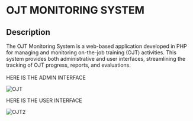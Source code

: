 
<h1>OJT MONITORING SYSTEM</h1>

<h2>Description</h2>
The OJT Monitoring System is a web-based application developed in PHP for managing and monitoring on-the-job training (OJT) activities. 
This system provides both administrative and user interfaces, streamlining the tracking of OJT progress, reports, and evaluations.
<br />
<br />
HERE IS THE ADMIN INTERFACE
<br />

![OJT](https://github.com/user-attachments/assets/418a307c-2539-4766-8946-2db1fb209fb0)

HERE IS THE USER INTERFACE
<br />

![OJT2](https://github.com/user-attachments/assets/85f3a000-5dc2-41d1-8ef5-168c09a7fbbe)



<!--
 ```diff
- text in red
+ text in green
! text in orange
# text in gray
@@ text in purple (and bold)@@
```
--!>
